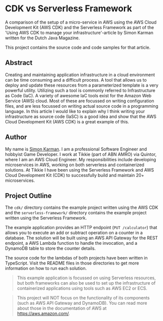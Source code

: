 CDK vs Serverless Framework
===

A comparison of the setup of a micro-service in AWS using the AWS Cloud Development Kit (AWS CDK) and the Serverless Framework as part of the 'Using AWS CDK to manage your infrastructure'-article by Simon Karman written for the Dutch Java Magazine.

This project contains the source code and code samples for that article.

## Abstract
Creating and maintaining application infrastructure in a cloud environment can be time consuming and a difficult process. A tool that allows us to deploy and update these resources from a parameterized template is a very powerful utility. Utilizing such a tool is commonly referred to Infrastructure as Code (IaC). A variety of awesome IaC tools exist for the Amazon Web Service (AWS) cloud. Most of these are focussed on writing configuration files, and are less focussed on writing actual source code in a programming language. In this article I would like to explain why I think writing your infrastructure as source code (IaSC) is a good idea and show that the AWS Cloud Development Kit (AWS CDK) is a great example of this.

## Author
My name is [Simon Karman](https://www.simonkarman.nl). I am a professional Software Engineer and hobbyist Game Developer. I work at Tikkie (part of ABN AMRO) via Quintor, where I am an AWS Cloud Engineer. My responsibilities include developing microservices in AWS, working on both serverless and containerized solutions. At Tikkie I have been using the Serverless Framework and AWS Cloud Development Kit (CDK) to successfully build and maintain 20+ microservices.

## Project Outline
The `cdk/` directory contains the example project written using the AWS CDK and the `serverless-framework/` directory contains the example project written using the Serverless Framework.

The example application provides an HTTP endpoint (`PUT /calculator`) that allows you to execute an add or subtract operation on a counter in a database. The solution will be built using an AWS API Gateway for the REST endpoint, a AWS Lambda function to handle the invocation, and a DynamoDB table to store the counter details.

The source code for the lambdas of both projects have been written in TypeScript. Visit the README files in those directories to get more information on how to run each solution.

> This example application is focussed on using Serverless resources, but both frameworks can also be used to set up the infrastructure of containerized applications using tools such as AWS EC2 or ECS.

> This project will NOT focus on the functionality of its components (such as AWS API Gateway and DynamoDB). You can read more about those in the documentation of AWS at https://aws.amazon.com/.
